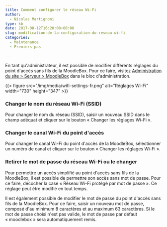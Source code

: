 ```yaml
---
title: Comment configurer le réseau Wi-Fi
author:
  - Nicolas Martignoni
type: kb
date: 2017-08-12T16:20:08+00:00
slug: modification-de-la-configuration-du-reseau-wi-fi
categories:
  - Maintenance
  - Premiers pas

---
```

En tant qu'administrateur, il est possible de modifier différents réglages du point d'accès sans fils de la MoodleBox. Pour ce faire, visitez [Administration du site > Serveur > MoodleBox][1] dans le bloc d'administration.

{{< figure src="/img/media/wifi-settings-fr.png" alt="Réglages Wi-Fi" width="730" height="347" >}}

### Changer le nom du réseau Wi-Fi (SSID)

Pour changer le nom du réseau (SSID), saisir un nouveau SSID dans le champ adéquat et cliquer sur le bouton « Changer les réglages Wi-Fi ».

### Changer le canal Wi-Fi du point d'accès

Pour changer le canal Wi-Fi du point d'accès de la MoodleBox, sélectionner un numéro de canal et cliquer sur le bouton « Changer les réglages Wi-Fi ».

### Retirer le mot de passe du réseau Wi-Fi ou le changer

Pour permettre un accès simplifié au point d'accès sans fils de la MoodleBox, il est possible de permettre son accès sans mot de passe. Pour ce faire, décocher la case « Réseau Wi-Fi protégé par mot de passe ». Ce réglage peut être modifié en tout temps.

Il est également possible de modifier le mot de passe du point d'accès sans fils de la MoodleBox. Pour ce faire, saisir un nouveau mot de passe, composé d'au minimum 8 caractères et au maximum 63 caractères. Si le mot de passe choisi n'est pas valide, le mot de passe par défaut « moodlebox » sera automatiquement remis.

 [1]: http://moodlebox.home/admin/tool/moodlebox/index.php

